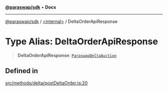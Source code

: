 [**@paraswap/sdk**](../../README.md) • **Docs**

***

[@paraswap/sdk](../../globals.md) / [\<internal\>](../README.md) / DeltaOrderApiResponse

# Type Alias: DeltaOrderApiResponse

> **DeltaOrderApiResponse**: [`ParaswapDeltaAuction`](../../type-aliases/ParaswapDeltaAuction.md)

## Defined in

[src/methods/delta/postDeltaOrder.ts:20](https://github.com/paraswap/paraswap-sdk/blob/master/src/methods/delta/postDeltaOrder.ts#L20)
